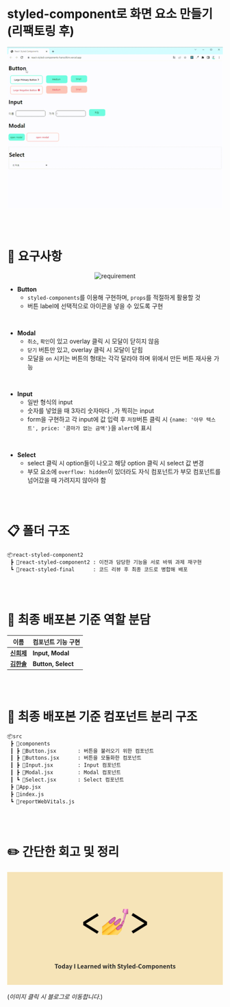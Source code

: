 # <b>styled-component로 화면 요소 만들기 (리팩토링 후)</b>
<div align="center">

![main testing](/img/sc-after-main.gif)

</div>

<br/><br/>

# :dart: 요구사항
<div align="center">

![requirement](https://github.com/hansololiviakim/react-styled-components-before/raw/main/react-test3/img/requirement.jpg)

</div>
  
* **Button**
  - `styled-components`를 이용해 구현하며, `props`를 적절하게 활용할 것
  - 버튼 label에 선택적으로 아이콘을 넣을 수 있도록 구현

<br />

* **Modal**
  - `취소`, `확인`이 있고 overlay 클릭 시 모달이 닫히지 않음
  - `닫기` 버튼만 있고, overlay 클릭 시 모달이 닫힘
  - 모달을 `on` 시키는 버튼의 형태는 각각 달라야 하며 위에서 만든 버튼 재사용 가능

<br />

* **Input**
  - 일반 형식의 input
  - 숫자를 넣었을 때 3자리 숫자마다 `,`가 찍히는 input
  - form을 구현하고 각 input에 값 입력 후 `저장`버튼 클릭 시 `{name: '아무 텍스트', price: '콤마가 없는 금액'}`을 `alert`에 표시

<br />

* **Select**
  - select 클릭 시 option들이 나오고 해당 option 클릭 시 select 값 변경
  - 부모 요소에 `overflow: hidden`이 있더라도 자식 컴포넌트가 부모 컴포넌트를 넘어갔을 때 가려지지 않아야 함

<br/><br/> 

# :clipboard: 폴더 구조
```bash
📦react-styled-component2
 ┣ 📂react-styled-component2 : 이전과 담당한 기능을 서로 바꿔 과제 재구현
 ┗ 📂react-styled-final      : 코드 리뷰 후 최종 코드로 병합해 배포
```

<br/><br/>

# :pushpin: 최종 배포본 기준 역할 분담
| 이름 | 컴포넌트 기능 구현 |
|---|---|
| **[신희제](https://github.com/Shinheeje)** | **Input, Modal** |
| **[김한솔](https://github.com/hansololiviakim)** | **Button, Select** |

<br/><br/>

# :open_file_folder: 최종 배포본 기준 컴포넌트 분리 구조
```bash
📦src
 ┣ 📂components
 ┃ ┣ 📜Button.jsx       : 버튼을 불러오기 위한 컴포넌트
 ┃ ┣ 📜Buttons.jsx      : 버튼을 모듈화한 컴포넌트
 ┃ ┣ 📜Input.jsx        : Input 컴포넌트
 ┃ ┣ 📜Modal.jsx        : Modal 컴포넌트
 ┃ ┗ 📜Select.jsx       : Select 컴포넌트
 ┣ 📜App.jsx
 ┣ 📜index.js
 ┗ 📜reportWebVitals.js
```

<br/><br/>

# :pencil2: 간단한 회고 및 정리
<div align="center">

[![blog link](/img/sc-til.png)](https://oliviakim.tistory.com/92)

</div>

(_이미지 클릭 시 블로그로 이동합니다._)